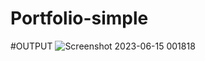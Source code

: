 # Portfolio-simple

#OUTPUT
![Screenshot 2023-06-15 001818](https://github.com/123shahan/Portfolio-simple/assets/102419339/747f1ee6-d378-449b-913d-cc738d2d73e3)
